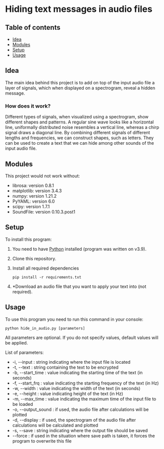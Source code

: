 # Hiding text messages in audio files

## Table of contents
* [Idea](#idea)
* [Modules](#modules)
* [Setup](#setup)
* [Usage](#usage)

## Idea
The main idea behind this project is to add on top of the input audio file a layer of signals, which when displayed on a spectrogram, reveal a hidden message.

### How does it work?
Different types of signals, when visualized using a spectrogram, show different shapes and patterns. A regular sine wave looks like a horizontal line, uniformally distributed noise resembles a vertical line, whereas a chirp signal draws a diagonal line. By combining different signals of different lengths and frequencies, we can construct shapes, such as letters. They can be used to create a text that we can hide among other sounds of the input audio file.

## Modules
This project would not work without:
* librosa: version 0.8.1
* matplotlib: version 3.4.3
* numpy: version 1.21.2
* PyYAML: version 6.0
* scipy: version 1.7.1
* SoundFile: version 0.10.3.post1

## Setup

To install this program:

1. You need to have [Python](https://www.python.org/downloads/) installed (program was written on v3.9).
2. Clone this repository.
3. Install all required dependencies
   
   ``pip install -r requirements.txt``
4. *Download an audio file that you want to apply your text into (not required).

## Usage

To use this program you need to run this command in your console:

   ``python hide_in_audio.py [parameters]``
   
All parameters are optional. If you do not specify values, default values will be applied.

List of parameters:
* -i, --input : string indicating where the input file is located
* -t, --text : string containing the text to be encrypted
* -b, --start_time : value indicating the starting time of the text (in seconds)
* -f, --start_frq : value indicating the starting frequency of the text (in Hz)
* -w, --width : value indicating the width of the text (in seconds)
* -e, --height : value indicating height of the text (in Hz)
* -m, --max_time : value indicating the maximum time of the input file to be loaded
* -o, --output_sound : if used, the audio file after calculations will be plotted
* -d, --display : if used, the spectrogram of the audio file after calculations will be calculated and plotted
* -s, --save : string indicating where the output file should be saved
* --force : if used in the situation where save path is taken, it forces the program to overwrite this file
